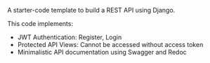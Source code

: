 A starter-code template to build a REST API using Django.

This code implements:

* JWT Authentication: Register, Login
* Protected API Views: Cannot be accessed without access token
* Minimalistic API documentation using Swagger and Redoc